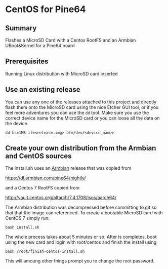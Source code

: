 # CentOS for Pine64
## Summary
Flashes a MicroSD Card with a Centos RootFS and an Armbian UBoot&amp;Kernel for a Pine64 board

## Prerequisites
Running Linux distribution with MicroSD card inserted

## Use an existing release
You can use any one of the releases attached to this project and directly flash them onto the MicroSD
card using the nice Etcher GUI tool, or if you feel more adventures you can use the `dd` tool. Make sure you use the correct device name for the MicroSD card or you can loose all the data on the device.

```
dd bs=1MB if=<release.img> of=/dev/<device_name>
```

## Create your own distribution from the Armbian and CentOS sources
The install.sh uses an [Armbian](https://www.armbian.com/pine64/) release that was copied from

https://dl.armbian.com/pine64/nightly/

and a Centos 7 RootFS copied from 

http://vault.centos.org/altarch/7.4.1708/isos/aarch64/

The Armbian distribution was decompressed before committing to git so that that the image can referenced.
To create a bootable MicroSD card with CentOS 7 simply run:

```
bash install.sh
```

The whole process takes about 5 minutes or so. After is completes, boot using the new card and login with root/centos and finish the install using

```
bash /root/finish-centos-install.sh
```

This will amoung other things prompt you to change the root password.
